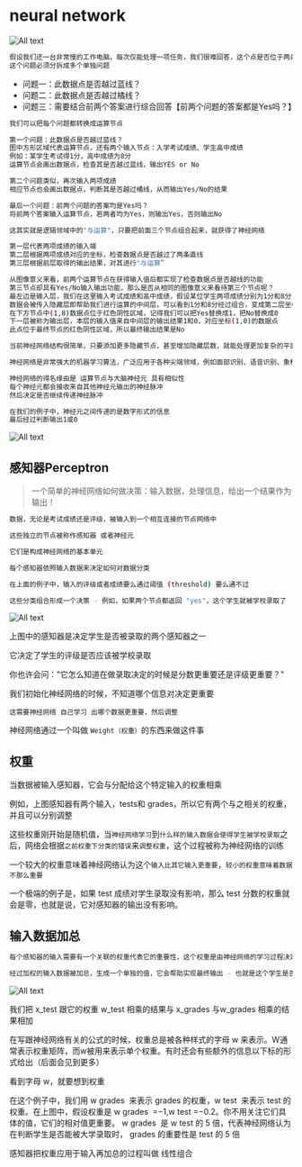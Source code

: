 # neural network

![All text](http://ww1.sinaimg.cn/large/dc05ba18gy1fluv5xoo01j21au0m4ten.jpg)

```bash
假设我们还一台非常慢的工作电脑，每次仅能处理一项任务，我们很难回答，这个点是否位于两条直线的限定范围内？
这个问题必须分拆成多个单独问题
```

* 问题一：此数据点是否越过蓝线？
* 问题二：此数据点是否越过橘线？
* 问题三：需要结合前两个答案进行综合回答【前两个问题的答案都是Yes吗？】

```bash
我们可以把每个问题都转换成运算节点

第一个问题：此数据点是否越过蓝线？
图中方形区域代表运算节点，还有两个输入节点：入学考试成绩、学生高中成绩
例如：某学生考试得1分，高中成绩为8分
运算节点会画出数据点，检查其是否越过蓝线，输出YES or No

第二个问题类似，再次输入两项成绩
相应节点也会画出数据点，判断其是否越过橘线，从而输出Yes/No的结果

最后一个问题：前两个问题的答案均是Yes吗？
将前两个答案输入运算节点，若两者均为Yes，则输出Yes，否则输出No

这其实就是逻辑领域中的"与运算"，只要把前面三个节点组合起来，就获得了神经网络

第一层代表两项成绩的输入端
第二层根据两项成绩对应的坐标，检查数据点是否越过了两条直线
第三层根据前层取得的输出结果，对其进行"与运算”
```

```bash
从图像意义来看，前两个运算节点在获得输入值后都实现了检查数据点是否越线的功能
第三节点却具有Yes/No输入输出功能，那么是否从相同的图像意义来看待第三个节点呢？
最左边是输入层，我们在这里输入考试成绩和高中成绩，假设某位学生两项成绩分别为1分和8分
数据会被传入隐藏层即帮助我们进行运算的中间层，可以看到1分和8分经过组合，变成第二层坐标图中的(1,8)数据点并位于绿色阳性区域，所以上方输出Yes
在下方节点中(1,8)数据点位于红色阴性区域，记得我们可以把Yes替换成1，把No替换成0
下一层被称为输出层，本层的输入值来自中间层的输出结果1和0，对应坐标(1,0)的数据点
此点位于最终节点的红色阴性区域，所以最终输出结果是No
```

```bash
当前神经网络结构很简单，只要添加更多隐藏节点，甚至增加隐藏层数，就能处理更加复杂的平面映射,甚至处理三维或更高维的空间映射
```

```bash
神经网络是非常强大的机器学习算法，广泛应用于各种尖端领域，例如面部识别、语音识别、象棋博弈、自动驾驶
```

```bash
神经网络的得名缘由是 运算节点与大脑神经元 具有相似性
每个神经元都会接收来自其他神经元输出的神经脉冲
然后决定是否继续传递神经脉冲
```

```bash
在我们的例子中，神经元之间传递的是数字形式的信息
最后经过判断输出1或0
```

![All text](http://ww1.sinaimg.cn/large/dc05ba18gy1fluuthcghfj219w0m2jvh.jpg)

## 感知器Perceptron

>一个简单的神经网络如何做决策：输入数据，处理信息，给出一个结果作为输出！

```bash
数据，无论是考试成绩还是评级，被输入到一个相互连接的节点网络中

这些独立的节点被称作感知器 或者神经元

它们是构成神经网络的基本单元

每个感知器依照输入数据来决定如何对数据分类

在上面的例子中，输入的评级或者成绩要么通过阈值 (threshold) 要么通不过

这些分类组合形成一个决策 - 例如，如果两个节点都返回 "yes"，这个学生就被学校录取了
```

![All text](http://ww1.sinaimg.cn/large/dc05ba18gy1fluv5xoo01j21au0m4ten.jpg)

上图中的感知器是决定学生是否被录取的两个感知器之一

它决定了学生的评级是否应该被学校录取

你也许会问："它怎么知道在做录取决定的时候是分数更重要还是评级更重要？"

我们初始化神经网络的时候，不知道哪个信息对决定更重要

`这需要神经网络 自己学习 出哪个数据更重要，然后调整`

神经网络通过一个叫做 `Weight（权重）`的东西来做这件事

## 权重

当数据被输入感知器，它会与分配给这个特定输入的权重相乘

例如，上图感知器有两个输入，tests和 grades，所以它有两个与之相关的权重，并且可以分别调整

这些权重刚开始是随机值，当`神经网络学习`到`什么样的输入数据会使得学生被学校录取`之后，网络会根据`之前权重下分类的错误`来`调整权重`，这个过程被称为神经网络的训练

一个较大的权重意味着神经网络认为这个`输入比其它输入更重要`，`较小的权重意味着数据不那么重要`

一个极端的例子是，如果 test 成绩对学生录取没有影响，那么 test 分数的权重就会是零，也就是说，它对感知器的输出没有影响。

## 输入数据加总

```bash
每个感知器的输入需要有一个关联的权重代表它的重要性，这个权重是由神经网络的学习过程决定的，也就是训练
```

```bash
经过加权的输入数据被加总，生成一个单独的值，它会帮助实现最终输出 - 也就是这个学生是否被录取。让我们看一个实际的例子
```

![All text](http://ww1.sinaimg.cn/large/dc05ba18gy1flvcbi7hdvj21840kuq7m.jpg)

我们把 x_test 跟它的权重 w_test 相乘的结果与 x_grades 与w_grades 相乘的结果相加

在写跟神经网络有关的公式的时候，权重总是被各种样式的字母 w 来表示。W通常表示权重矩阵，而w被用来表示单个权重。有时还会有些额外的信息以下标的形式给出（后面会见到更多）

看到字母 w，就要想到权重

在这个例子中，我们用 w
​grades
​​  来表示 grades 的权重，w
​test
​​  来表示 test 的权重。在上图中，假设权重是 w
​grades
​​ =−1,w
​test
​​  =−0.2。你不用关注它们具体的值，它们的相对值更重要。 w
​grades
​​  是 w
​test
​​  的 5 倍，代表神经网络认为在判断学生是否能被大学录取时， grades 的重要性是 test 的 5 倍

感知器把权重应用于输入再加总的过程叫做 线性组合